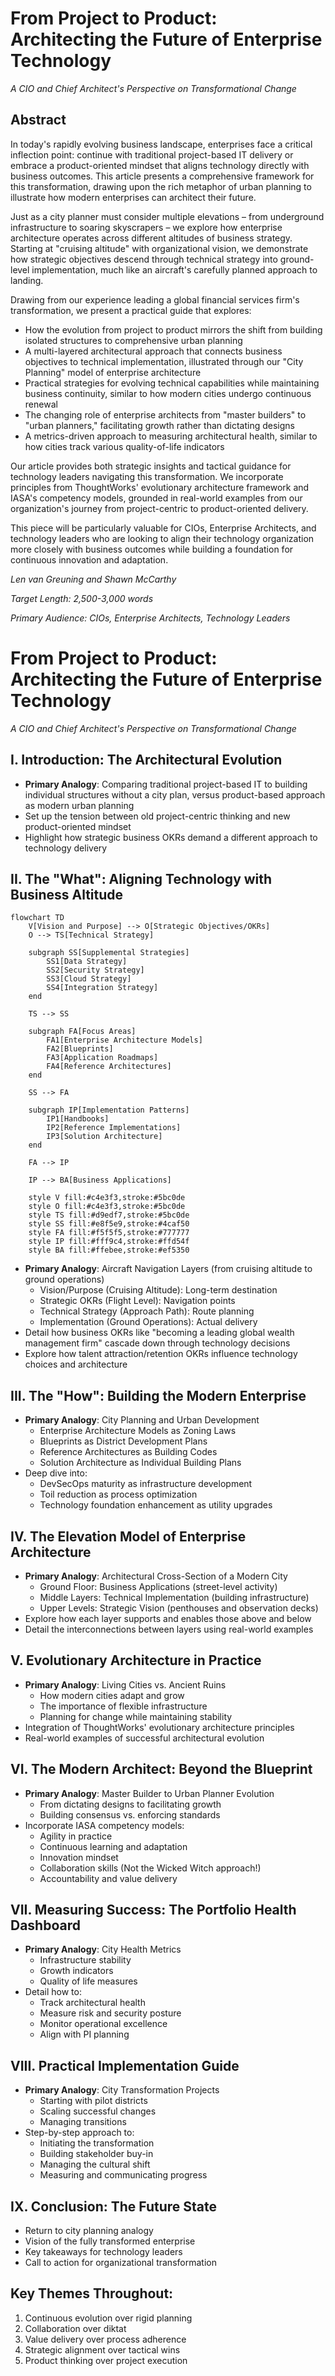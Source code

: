 # From Project to Product: Architecting the Future of Enterprise Technology
*A CIO and Chief Architect's Perspective on Transformational Change*

## Abstract

In today's rapidly evolving business landscape, enterprises face a critical inflection point: continue with traditional project-based IT delivery or embrace a product-oriented mindset that aligns technology directly with business outcomes. This article presents a comprehensive framework for this transformation, drawing upon the rich metaphor of urban planning to illustrate how modern enterprises can architect their future.

Just as a city planner must consider multiple elevations – from underground infrastructure to soaring skyscrapers – we explore how enterprise architecture operates across different altitudes of business strategy. Starting at "cruising altitude" with organizational vision, we demonstrate how strategic objectives descend through technical strategy into ground-level implementation, much like an aircraft's carefully planned approach to landing.

Drawing from our experience leading a global financial services firm's transformation, we present a practical guide that explores:

- How the evolution from project to product mirrors the shift from building isolated structures to comprehensive urban planning
- A multi-layered architectural approach that connects business objectives to technical implementation, illustrated through our "City Planning" model of enterprise architecture
- Practical strategies for evolving technical capabilities while maintaining business continuity, similar to how modern cities undergo continuous renewal
- The changing role of enterprise architects from "master builders" to "urban planners," facilitating growth rather than dictating designs
- A metrics-driven approach to measuring architectural health, similar to how cities track various quality-of-life indicators

Our article provides both strategic insights and tactical guidance for technology leaders navigating this transformation. We incorporate principles from ThoughtWorks' evolutionary architecture framework and IASA's competency models, grounded in real-world examples from our organization's journey from project-centric to product-oriented delivery.

This piece will be particularly valuable for CIOs, Enterprise Architects, and technology leaders who are looking to align their technology organization more closely with business outcomes while building a foundation for continuous innovation and adaptation.

*Len van Greuning and Shawn McCarthy*

*Target Length: 2,500-3,000 words*

*Primary Audience: CIOs, Enterprise Architects, Technology Leaders*

# From Project to Product: Architecting the Future of Enterprise Technology
*A CIO and Chief Architect's Perspective on Transformational Change*

## I. Introduction: The Architectural Evolution
- **Primary Analogy**: Comparing traditional project-based IT to building individual structures without a city plan, versus product-based approach as modern urban planning
- Set up the tension between old project-centric thinking and new product-oriented mindset
- Highlight how strategic business OKRs demand a different approach to technology delivery

## II. The "What": Aligning Technology with Business Altitude
```mermaid
flowchart TD
    V[Vision and Purpose] --> O[Strategic Objectives/OKRs]
    O --> TS[Technical Strategy]
    
    subgraph SS[Supplemental Strategies]
        SS1[Data Strategy]
        SS2[Security Strategy]
        SS3[Cloud Strategy]
        SS4[Integration Strategy]
    end
    
    TS --> SS
    
    subgraph FA[Focus Areas]
        FA1[Enterprise Architecture Models]
        FA2[Blueprints]
        FA3[Application Roadmaps]
        FA4[Reference Architectures]
    end
    
    SS --> FA
    
    subgraph IP[Implementation Patterns]
        IP1[Handbooks]
        IP2[Reference Implementations]
        IP3[Solution Architecture]
    end
    
    FA --> IP
    
    IP --> BA[Business Applications]
    
    style V fill:#c4e3f3,stroke:#5bc0de
    style O fill:#c4e3f3,stroke:#5bc0de
    style TS fill:#d9edf7,stroke:#5bc0de
    style SS fill:#e8f5e9,stroke:#4caf50
    style FA fill:#f5f5f5,stroke:#777777
    style IP fill:#fff9c4,stroke:#ffd54f
    style BA fill:#ffebee,stroke:#ef5350
```
- **Primary Analogy**: Aircraft Navigation Layers (from cruising altitude to ground operations)
  - Vision/Purpose (Cruising Altitude): Long-term destination
  - Strategic OKRs (Flight Level): Navigation points
  - Technical Strategy (Approach Path): Route planning
  - Implementation (Ground Operations): Actual delivery
- Detail how business OKRs like "becoming a leading global wealth management firm" cascade down through technology decisions
- Explore how talent attraction/retention OKRs influence technology choices and architecture

## III. The "How": Building the Modern Enterprise
- **Primary Analogy**: City Planning and Urban Development
  - Enterprise Architecture Models as Zoning Laws
  - Blueprints as District Development Plans
  - Reference Architectures as Building Codes
  - Solution Architecture as Individual Building Plans
- Deep dive into:
  - DevSecOps maturity as infrastructure development
  - Toil reduction as process optimization
  - Technology foundation enhancement as utility upgrades

## IV. The Elevation Model of Enterprise Architecture
- **Primary Analogy**: Architectural Cross-Section of a Modern City
  - Ground Floor: Business Applications (street-level activity)
  - Middle Layers: Technical Implementation (building infrastructure)
  - Upper Levels: Strategic Vision (penthouses and observation decks)
- Explore how each layer supports and enables those above and below
- Detail the interconnections between layers using real-world examples

## V. Evolutionary Architecture in Practice
- **Primary Analogy**: Living Cities vs. Ancient Ruins
  - How modern cities adapt and grow
  - The importance of flexible infrastructure
  - Planning for change while maintaining stability
- Integration of ThoughtWorks' evolutionary architecture principles
- Real-world examples of successful architectural evolution

## VI. The Modern Architect: Beyond the Blueprint
- **Primary Analogy**: Master Builder to Urban Planner Evolution
  - From dictating designs to facilitating growth
  - Building consensus vs. enforcing standards
- Incorporate IASA competency models:
  - Agility in practice
  - Continuous learning and adaptation
  - Innovation mindset
  - Collaboration skills (Not the Wicked Witch approach!)
  - Accountability and value delivery

## VII. Measuring Success: The Portfolio Health Dashboard
- **Primary Analogy**: City Health Metrics
  - Infrastructure stability
  - Growth indicators
  - Quality of life measures
- Detail how to:
  - Track architectural health
  - Measure risk and security posture
  - Monitor operational excellence
  - Align with PI planning

## VIII. Practical Implementation Guide
- **Primary Analogy**: City Transformation Projects
  - Starting with pilot districts
  - Scaling successful changes
  - Managing transitions
- Step-by-step approach to:
  - Initiating the transformation
  - Building stakeholder buy-in
  - Managing the cultural shift
  - Measuring and communicating progress

## IX. Conclusion: The Future State
- Return to city planning analogy
- Vision of the fully transformed enterprise
- Key takeaways for technology leaders
- Call to action for organizational transformation

## Key Themes Throughout:
1. Continuous evolution over rigid planning
2. Collaboration over diktat
3. Value delivery over process adherence
4. Strategic alignment over tactical wins
5. Product thinking over project execution
